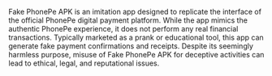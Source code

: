 Fake PhonePe APK is an imitation app designed to replicate the interface of the official PhonePe digital payment platform. While the app mimics the authentic PhonePe experience, it does not perform any real financial transactions. Typically marketed as a prank or educational tool, this app can generate fake payment confirmations and receipts. Despite its seemingly harmless purpose, misuse of Fake PhonePe APK for deceptive activities can lead to ethical, legal, and reputational issues.

